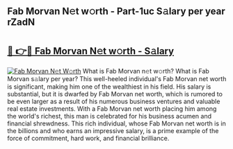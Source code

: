 ## Fab Morvan N𝚎t w𝚘rth - Part-1uc S𝚊lary per year rZadN

# <h2><a href="http://gc3fkiy.nevu.top/?p=Fab+Morvan">🔗 👉🔴 Fab Morvan N𝚎t w𝚘rth - S𝚊lary</a></h2>

[![Fab Morvan N𝚎t W𝚘rth](https://i.imgur.com/Oavwk0R.jpeg)](http://gc3fkiy.nevu.top/?p=Fab+Morvan)
What is Fab Morvan n𝚎t w𝚘rth? What is Fab Morvan s𝚊lary per year?
This well-heeled individual's Fab Morvan net worth is significant, making him one of the wealthiest in his field. His salary is substantial, but it is dwarfed by Fab Morvan net worth, which is rumored to be even larger as a result of his numerous business ventures and valuable real estate investments. With a Fab Morvan net worth placing him among the world's richest, this man is celebrated for his business acumen and financial shrewdness. This rich individual, whose Fab Morvan net worth is in the billions and who earns an impressive salary, is a prime example of the force of commitment, hard work, and financial brilliance.
